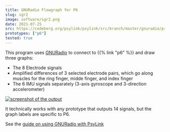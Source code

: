 ```yaml
---
title: GNURadio Flowgraph for P6
slug: sgr2
image: software/sgr2.png
date: 2021-07-25
src: https://codeberg.org/psylink/psylink/src/branch/master/gnuradio/prototype6/plot_signals.grc
prototypes: ["p6"]
tested: true
---
```


This program uses [GNURadio](https://www.gnuradio.org/) to connect to {{% link "p6" %}} and draw three graphs:

- The 8 Electrode signals
- Amplified differences of 3 selected electrode pairs, which go along muscles for the ring finger, midde finger, and index finger
- The 6 IMU signals separately (3-axis gyroscope and 3-direction accelerometer)

[![screenshot of the output](/img/blog/2021-07-25_gnuradio_imu_diff.png)](/img/blog/2021-07-25_gnuradio_imu_diff.png)

It technically works with any prototype that outputs 14 signals, but the graph labels are specific to P6.

See the [guide on using GNURadio with PsyLink](https://codeberg.org/psylink/psylink/wiki/Using-GNURadio)
